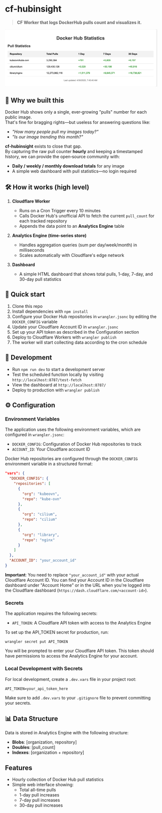 # **cf‑hubinsight**

> **CF Worker that logs DockerHub pulls count and visualizes it.**

![](./hubinsight.png)

## 🌟 Why we built this

Docker Hub shows only a single, ever‑growing "pulls" number for each public image.  
That's fine for bragging rights—but useless for answering questions like:

* _"How many people pull my images today?"_  
* _"Is our image trending this month?"_  

**cf‑hubinsight** exists to close that gap.  
By capturing the raw pull counter **hourly** and keeping a timestamped history, we can provide the open‑source community with:

* **Daily / weekly / monthly download totals** for any image  
* A simple web dashboard with pull statistics—no login required  

## 🛠️ How it works (high level)

1. **Cloudflare Worker**  
   * Runs on a Cron Trigger every 10 minutes  
   * Calls Docker Hub's unofficial API to fetch the current `pull_count` for each tracked repository  
   * Appends the data point to an **Analytics Engine** table

2. **Analytics Engine (time‑series store)**  
   * Handles aggregation queries (sum per day/week/month) in milliseconds  
   * Scales automatically with Cloudflare's edge network

3. **Dashboard**
   * A simple HTML dashboard that shows total pulls, 1-day, 7-day, and 30-day pull statistics

## 🚀 Quick start

1. Clone this repo
2. Install dependencies with `npm install`
3. Configure your Docker Hub repositories in `wrangler.jsonc` by editing the `DOCKER_CONFIG` variable
4. Update your Cloudflare Account ID in `wrangler.jsonc`
5. Set up your API token as described in the Configuration section
6. Deploy to Cloudflare Workers with `wrangler publish`
7. The worker will start collecting data according to the cron schedule

## 📝 Development

- Run `npm run dev` to start a development server
- Test the scheduled function locally by visiting `http://localhost:8787/test-fetch`
- View the dashboard at `http://localhost:8787/`
- Deploy to production with `wrangler publish`

## ⚙️ Configuration

### Environment Variables

The application uses the following environment variables, which are configured in `wrangler.jsonc`:

- `DOCKER_CONFIG`: Configuration of Docker Hub repositories to track
- `ACCOUNT_ID`: Your Cloudflare account ID

Docker Hub repositories are configured through the `DOCKER_CONFIG` environment variable in a structured format:

```json
"vars": {
  "DOCKER_CONFIG": {
    "repositories": [
      {
        "org": "kubeovn",
        "repo": "kube-ovn"
      },
      {
        "org": "cilium",
        "repo": "cilium"
      },
      {
        "org": "library",
        "repo": "nginx"
      }
    ]
  },
  "ACCOUNT_ID": "your_account_id"
}
```

**Important**: You need to replace `"your_account_id"` with your actual Cloudflare Account ID. You can find your Account ID in the Cloudflare dashboard under "Account Home" or in the URL when you're logged into the Cloudflare dashboard (`https://dash.cloudflare.com/<account-id>`).

### Secrets

The application requires the following secrets:

- `API_TOKEN`: A Cloudflare API token with access to the Analytics Engine

To set up the API_TOKEN secret for production, run:

```
wrangler secret put API_TOKEN
```

You will be prompted to enter your Cloudflare API token. This token should have permissions to access the Analytics Engine for your account.

### Local Development with Secrets

For local development, create a `.dev.vars` file in your project root:

```
API_TOKEN=your_api_token_here
```

Make sure to add `.dev.vars` to your `.gitignore` file to prevent committing your secrets.

## 📊 Data Structure

Data is stored in Analytics Engine with the following structure:
- **Blobs**: [organization, repository]
- **Doubles**: [pull_count]
- **Indexes**: [organization + repository]

## Features

- Hourly collection of Docker Hub pull statistics
- Simple web interface showing:
  - Total all-time pulls
  - 1-day pull increases
  - 7-day pull increases
  - 30-day pull increases 